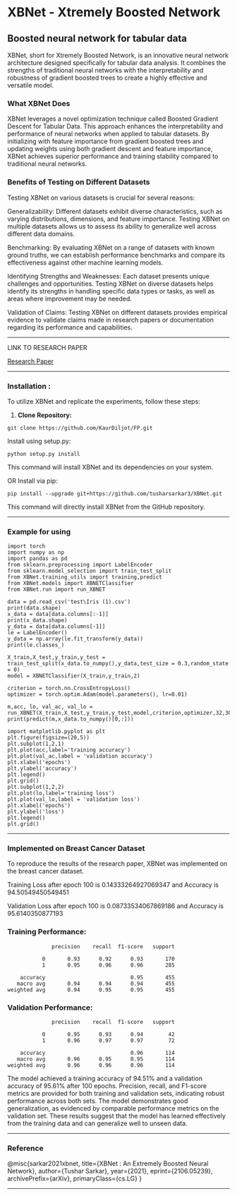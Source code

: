# XBNet - Xtremely Boosted Network
## Boosted neural network for tabular data

XBNet, short for Xtremely Boosted Network, is an innovative neural network architecture designed specifically for tabular data analysis. It combines the strengths of traditional neural networks with the interpretability and robustness of gradient boosted trees to create a highly effective and versatile model.

### What XBNet Does
XBNet leverages a novel optimization technique called Boosted Gradient Descent for Tabular Data. This approach enhances the interpretability and performance of neural networks when applied to tabular datasets. By initializing with feature importance from gradient boosted trees and updating weights using both gradient descent and feature importance, XBNet achieves superior performance and training stability compared to traditional neural networks.

### Benefits of Testing on Different Datasets
Testing XBNet on various datasets is crucial for several reasons:

Generalizability: Different datasets exhibit diverse characteristics, such as varying distributions, dimensions, and feature importance. Testing XBNet on multiple datasets allows us to assess its ability to generalize well across different data domains.

Benchmarking: By evaluating XBNet on a range of datasets with known ground truths, we can establish performance benchmarks and compare its effectiveness against other machine learning models.

Identifying Strengths and Weaknesses: Each dataset presents unique challenges and opportunities. Testing XBNet on diverse datasets helps identify its strengths in handling specific data types or tasks, as well as areas where improvement may be needed.

Validation of Claims: Testing XBNet on different datasets provides empirical evidence to validate claims made in research papers or documentation regarding its performance and capabilities.

---

LINK TO RESEARCH PAPER

[Research Paper](https://arxiv.org/pdf/2106.05239.pdf)

---

### Installation :

To utilize XBNet and replicate the experiments, follow these steps:

1. **Clone Repository:**
```
git clone https://github.com/KaurDiljot/FP.git

```
Install using setup.py:
```
python setup.py install

```
This command will install XBNet and its dependencies on your system.

OR
Install via pip:
```
pip install --upgrade git+https://github.com/tusharsarkar3/XBNet.git
```
This command will directly install XBNet from the GitHub repository.

---

### Example for using
```
import torch
import numpy as np
import pandas as pd
from sklearn.preprocessing import LabelEncoder
from sklearn.model_selection import train_test_split
from XBNet.training_utils import training,predict
from XBNet.models import XBNETClassifier
from XBNet.run import run_XBNET

data = pd.read_csv('test\Iris (1).csv')
print(data.shape)
x_data = data[data.columns[:-1]]
print(x_data.shape)
y_data = data[data.columns[-1]]
le = LabelEncoder()
y_data = np.array(le.fit_transform(y_data))
print(le.classes_)

X_train,X_test,y_train,y_test = train_test_split(x_data.to_numpy(),y_data,test_size = 0.3,random_state = 0)
model = XBNETClassifier(X_train,y_train,2)

criterion = torch.nn.CrossEntropyLoss()
optimizer = torch.optim.Adam(model.parameters(), lr=0.01)

m,acc, lo, val_ac, val_lo = run_XBNET(X_train,X_test,y_train,y_test,model,criterion,optimizer,32,300)
print(predict(m,x_data.to_numpy()[0,:]))

import matplotlib.pyplot as plt
plt.figure(figsize=(20,5))
plt.subplot(1,2,1)
plt.plot(acc,label='training accuracy')
plt.plot(val_ac,label = 'validation accuracy')
plt.xlabel('epochs')
plt.ylabel('accuracy')
plt.legend()
plt.grid()
plt.subplot(1,2,2)
plt.plot(lo,label='training loss')
plt.plot(val_lo,label = 'validation loss')
plt.xlabel('epochs')
plt.ylabel('loss')
plt.legend() 
plt.grid()
```
---
### Implemented on Breast Cancer Dataset

To reproduce the results of the research paper, XBNet was implemented on the breast cancer dataset. 

Training Loss after epoch 100 is 0.14333264927069347 and Accuracy is 94.50549450549451

Validation Loss after epoch 100 is 0.08733534067869186 and Accuracy is 95.6140350877193

### Training Performance:
```
              precision    recall  f1-score   support

           0       0.93      0.92      0.93       170
           1       0.95      0.96      0.96       285

    accuracy                           0.95       455
   macro avg       0.94      0.94      0.94       455
weighted avg       0.94      0.95      0.95       455
```
### Validation Performance:
```
              precision    recall  f1-score   support

           0       0.95      0.93      0.94        42
           1       0.96      0.97      0.97        72

    accuracy                           0.96       114
   macro avg       0.96      0.95      0.95       114
weighted avg       0.96      0.96      0.96       114
```
The model achieved a training accuracy of 94.51% and a validation accuracy of 95.61% after 100 epochs.
Precision, recall, and F1-score metrics are provided for both training and validation sets, indicating robust performance across both sets.
The model demonstrates good generalization, as evidenced by comparable performance metrics on the validation set.
These results suggest that the model has learned effectively from the training data and can generalize well to unseen data.

---
### Reference

@misc{sarkar2021xbnet,
      title={XBNet : An Extremely Boosted Neural Network}, 
      author={Tushar Sarkar},
      year={2021},
      eprint={2106.05239},
      archivePrefix={arXiv},
      primaryClass={cs.LG}
}

---
